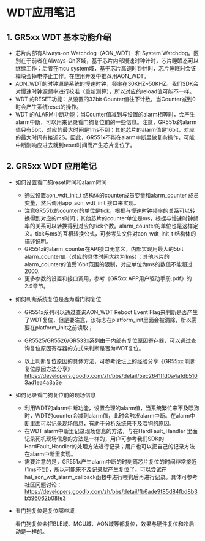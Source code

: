 # WDT应用笔记 #

## 1. GR5xx WDT 基本功能介绍

- 芯片内部有Always-on Watchdog（AON_WDT）  和 System Watchdog。区别在于前者在Always-On区域，基于芯片内部慢速时钟计时，芯片睡眠态可以继续工作；后者在mcu system域，基于芯片高速时钟计时，芯片睡眠时会该模块会掉电停止工作。在应用开发中推荐用AON_WDT。
- AON_WDT的时钟源是系统的慢速时钟，频率在30KHZ~50KHZ。我们SDK会对慢速时钟源频率进行校准（重新测算），所以对应的reload值可能不一样。
- WDT 的RESET功能：从设置的32bit Counter值往下计数，当Counter减到0时会产生系统reset的操作。
- WDT 的ALARM中断功能：当Counter值减到与设置的alarm相等时，会产生alarm中断，可以用来记录看门狗复位前的一些信息。注意，GR551x的alarm值只有5bit，对应的最大时间是1ms不到；其他芯片的alarm值是16bit，对应的最大时间有接近2S。因此，GR551x不能在alarm中断里做复杂操作，可能中断刚响应进去就到reset时间而产生芯片复位了。

## 2. GR5xx WDT 应用笔记

- 如何设置看门狗reset时间和alarm时间

  - 通过设置aon_wdt_init_t 结构体的counter成员变量和alarm_counter  成员变量，然后调用app_aon_wdt_init  接口来实现。
  - 注意GR551x的counter的单位是tick，根据与慢速时钟频率的关系可以转换得到对应的ms时间；其他芯片的counter单位是ms，根据与慢速时钟频率的关系可以转换得到对应的tick个数。alarm_counter的单位也是这样定义。tick与ms的互相转换公式，可参考头文件对aon_wdt_init_t  结构体的描述说明。
  - GR551x的alarm_counter在API接口无意义，内部实现用最大的5bit alarm_counter值（对应的具体时间大约为1ms）；其他芯片的alarm_counter的值受16bit范围的限制，对应单位为ms的数值不能超过2000.
  - 更多参数的设置和接口调用，参考《GR5xx APP用户驱动手册.pdf》的2.9章节。
- 如何判断系统复位是否为看门狗复位

  - GR551x系列可以通过查询AON_WDT Reboot Event Flag来判断是否产生了WDT复位，但是要注意，该标志在platform_init里面会被清除，所以需要在platform_init之前读取；

  - GR5525/GR5526/GR533x系列由于内部有复位原因寄存器，可以通过查询复位原因寄存器的方式来判断是否为WDT复位。

  - 以上判断复位原因的具体方法，可参考论坛上的经验分享《GR55xx 判断复位原因方法分享》https://developers.goodix.com/zh/bbs/detail/5ec2641ffd0a4afdb5103ad1ea4a3a3e

- 如何记录看门狗复位前的现场信息

  - 利用WDT的alarm中断功能，设置合理的alarm值，当系统繁忙来不及喂狗时，WDT的counter会减到alarm值，此时会触发alarm中断。在alarm中断里面可以记录现场信息，有助于分析系统来不及喂狗的原因。
  - 在WDT alarm中断里记录现场信息的方法，与在HardFault_Handler 里面记录死机现场信息的方法是一样的，用户可参考我们SDK的HardFault_Handler的处理方法进行记录；用户也可以把自己的记录方法在alarm中断里实现。
  - 需要注意的是，GR551x产生alarm中断的时刻离芯片复位的时间非常接近(1ms不到)，所以可能来不及记录就产生复位了。可以尝试在hal_aon_wdt_alarm_callback函数中进行喂狗后再进行记录。具体可参考社区问题讨论：https://developers.goodix.com/zh/bbs/detail/fb6ade9f85d84fbd8b3b596062b08fe3
- 看门狗复位是复位哪些域

  看门狗复位会把BLE域、MCU域、AON域等都复位，效果与硬件复位和冷启动是一样的。

